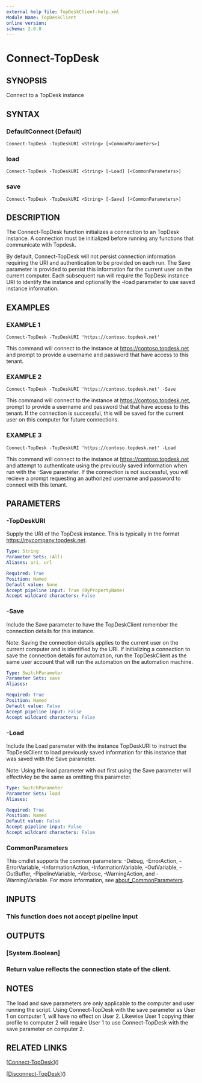 ```yaml
---
external help file: TopDeskClient-help.xml
Module Name: TopDeskClient
online version:
schema: 2.0.0
---
```


# Connect-TopDesk

## SYNOPSIS
Connect to a TopDesk instance

## SYNTAX

### DefaultConnect (Default)
```
Connect-TopDesk -TopDeskURI <String> [<CommonParameters>]
```

### load
```
Connect-TopDesk -TopDeskURI <String> [-Load] [<CommonParameters>]
```

### save
```
Connect-TopDesk -TopDeskURI <String> [-Save] [<CommonParameters>]
```

## DESCRIPTION
The Connect-TopDesk  function initializes a connection to an TopDesk instance.
A connection must be initialized before running any functions that communicate with Topdesk.

By default, Connect-TopDesk will not persist connection information requiring the URI and authentication to be provided on each run.
The Save parameter is provided to persist this information for the current user on the current computer.
Each subsequent run will require the TopDesk instance URI to identify the instance and optionallly the -load parameter to use saved instance information.

## EXAMPLES

### EXAMPLE 1
```
Connect-TopDesk -TopDeskURI 'https://contoso.topdesk.net'
```

This command will connect to the instance at https://contoso.topdesk.net and prompt to provide a username and password that have access to this tenant.

### EXAMPLE 2
```
Connect-TopDesk -TopDeskURI 'https://contoso.topdesk.net' -Save
```

This command will connect to the instance at https://contoso.topdesk.net, prompt to provide a username and password that that have access to this tenant.
If the connection is successful, this will be saved for the current user on this computer for future connections.

### EXAMPLE 3
```
Connect-TopDesk -TopDeskURI 'https://contoso.topdesk.net' -Load
```

This command will connect to the instance at https://contoso.topdesk.net and attempt to authenticate using the previously saved information when run with the -Save parameter.
If the connection is not successful, you will recieve a prompt requesting an authorized username and password to connect with this tenant.

## PARAMETERS

### -TopDeskURI
Supply the URI of the TopDesk instance.
This is typically in the format https://mycompany.topdesk.net.

```yaml
Type: String
Parameter Sets: (All)
Aliases: uri, url

Required: True
Position: Named
Default value: None
Accept pipeline input: True (ByPropertyName)
Accept wildcard characters: False
```

### -Save
Include the Save parameter to have the TopDeskClient remember the connection details for this instance.

Note: Saving the connection details applies to the current user on the current computer and is identified by the URI.
If initializing a connection to save the connection details for automation, run the TopDeskClient as the same user account that will run the automation on the automation machine.

```yaml
Type: SwitchParameter
Parameter Sets: save
Aliases:

Required: True
Position: Named
Default value: False
Accept pipeline input: False
Accept wildcard characters: False
```

### -Load
Include the Load parameter with the instance TopDeskURI to instruct the TopDeskClient to load previously saved information for this instance that was saved with the Save parameter.

Note: Using the load parameter with out first using the Save parameter will effectivley be the same as omitting this parameter.

```yaml
Type: SwitchParameter
Parameter Sets: load
Aliases:

Required: True
Position: Named
Default value: False
Accept pipeline input: False
Accept wildcard characters: False
```

### CommonParameters
This cmdlet supports the common parameters: -Debug, -ErrorAction, -ErrorVariable, -InformationAction, -InformationVariable, -OutVariable, -OutBuffer, -PipelineVariable, -Verbose, -WarningAction, and -WarningVariable. For more information, see [about_CommonParameters](http://go.microsoft.com/fwlink/?LinkID=113216).

## INPUTS

### This function does not accept pipeline input
## OUTPUTS

### [System.Boolean]
### Return value reflects the connection state of the client.
## NOTES
The load and save parameters are only applicable to the computer and user running the script.
Using Connect-TopDesk with the save parameter as User 1 on computer 1, will have no effect on User 2.
Likewise User 1 copying thier profile to computer 2 will require User 1 to use Connect-TopDesk with the save parameter on computer 2.

## RELATED LINKS

[[Connect-TopDesk](https://github.com/rbury/TopDeskClient/Docs/Connect-TopDesk.md)]()

[[Disconnect-TopDesk](https://github.com/rbury/TopDeskClient/Docs/Disconnect-TopDesk.md)]()

